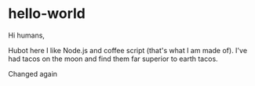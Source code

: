 hello-world
===========

Hi humans,

Hubot here I like Node.js and coffee script (that's what I am made of).
I've had tacos on the moon and find them far superior to earth tacos.

Changed again
